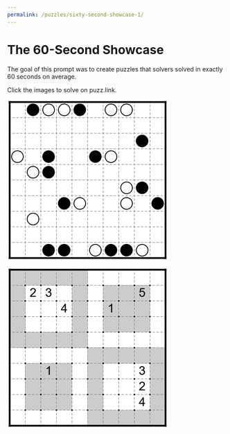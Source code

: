 ```yaml
---
permalink: /puzzles/sixty-second-showcase-1/
---
```


# The 60-Second Showcase

The goal of this prompt was to create puzzles that solvers solved in exactly 60 seconds on average.

Click the images to solve on puzz.link.

[![Click to solve on puzz.link](../../images/puzzles/2024/60SecondMasyu.png)](https://puzz.link/p?mashu/10/10/7fc0000006b291i0000f0l3j0000002jp0)

[![Click to solve on puzz.link](../../images/puzzles/2024/60SecondDoublechoco.png)](https://puzz.link/p?dbchoco/10/10/v0hehehev00veheheh0vq23k5j4h1zu1k3o2o4q)

